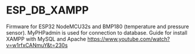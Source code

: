 # ESP_DB_XAMPP
Firmware for ESP32 NodeMCU32s and BMP180 (temperature and pressure sensor).
MyPHPadmin is used for connection to database.
Guide for install XAMPP with MySQL and Apache https://www.youtube.com/watch?v=w1rfxCANmuY&t=230s 
